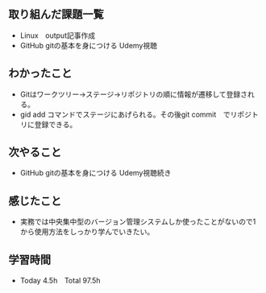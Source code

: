 ## 取り組んだ課題一覧  
- Linux　output記事作成
- GitHub gitの基本を身につける Udemy視聴
## わかったこと
- Gitはワークツリー→ステージ→リポジトリの順に情報が遷移して登録される。
- gid add コマンドでステージにあげられる。その後git commit　でリポジトリに登録できる。
## 次やること  
- GitHub gitの基本を身につける Udemy視聴続き
## 感じたこと  
- 実務では中央集中型のバージョン管理システムしか使ったことがないので1から使用方法をしっかり学んでいきたい。
## 学習時間  
- Today 4.5h　Total 97.5h
